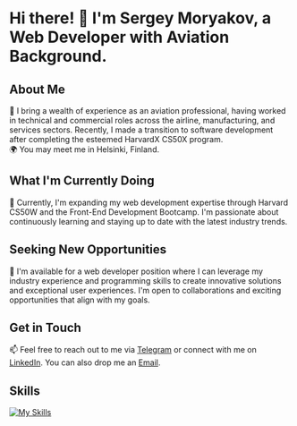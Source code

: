 # Hi there! 👋 I'm Sergey Moryakov, a Web Developer with Aviation Background.

## About Me

🚀 I bring a wealth of experience as an aviation professional, having worked in technical and commercial roles across the airline, manufacturing, and services sectors. Recently, I made a transition to software development after completing the esteemed HarvardX CS50X program.</br>
🌍 You may meet me in Helsinki, Finland.

## What I'm Currently Doing

🌱 Currently, I'm expanding my web development expertise through Harvard CS50W and the Front-End Development Bootcamp. I'm passionate about continuously learning and staying up to date with the latest industry trends.

## Seeking New Opportunities

👀 I'm available for a web developer position where I can leverage my industry experience and programming skills to create innovative solutions and exceptional user experiences. I'm open to collaborations and exciting opportunities that align with my goals.

## Get in Touch

📫 Feel free to reach out to me via [Telegram](https://t.me/smoryakov) or connect with me on [LinkedIn](https://www.linkedin.com/in/sergey-moryakov). You can also drop me an [Email](mailto:sergey@moryakov.com).

## Skills

[![My Skills](https://skillicons.dev/icons?i=vscode,html,css,js,bootstrap,figma,c,py,flask,sqlite,git,github,discord,linkedin)](https://skillicons.dev)
